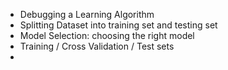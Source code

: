 - Debugging a Learning Algorithm
- Splitting Dataset into training set and testing set
- Model Selection: choosing the right model
- Training / Cross Validation / Test sets
- 